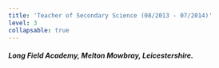 ```yaml
---
title: 'Teacher of Secondary Science (08/2013 - 07/2014)'
level: 3
collapsable: true
---
```


##### Long Field Academy, Melton Mowbray, Leicestershire.